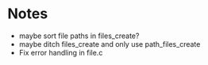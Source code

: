 # Notes
- maybe sort file paths in files_create?
- maybe ditch files_create and only use path_files_create
- Fix error handling in file.c
